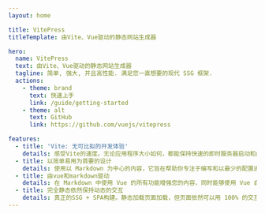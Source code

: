 ```yaml
---
layout: home

title: VitePress
titleTemplate: 由Vite、Vue驱动的静态网站生成器

hero:
  name: VitePress
  text: 由Vite、Vue驱动的静态网站生成器
  tagline: 简单, 强大, 并且高性能. 满足您一直想要的现代 SSG 框架.
  actions:
    - theme: brand
      text: 快速上手
      link: /guide/getting-started
    - theme: alt
      text: GitHub
      link: https://github.com/vuejs/vitepress

features:
  - title: 'Vite: 无可比拟的开发体验'
    details: 感受Vite的速度。无论应用程序大小如何，都能保持快速的即时服务器启动和闪电般快速的 HMR。
  - title: 以简单易用为首要的设计
    details: 使用以 Markdown 为中心的内容，它旨在帮助你专注于编写和以最少的配置进行部署
  - title: 由vue和markdown驱动
    details: 在 Markdown 中使用 Vue 的所有功能增强您的内容，同时能够使用 Vue 自定义您的网站。
  - title: 完全静态依然保持动态的交互
    details: 真正的SSG + SPA构建。静态加载页面加载，但页面依然可以用 100% 的交互性吸引用户。
---
```

